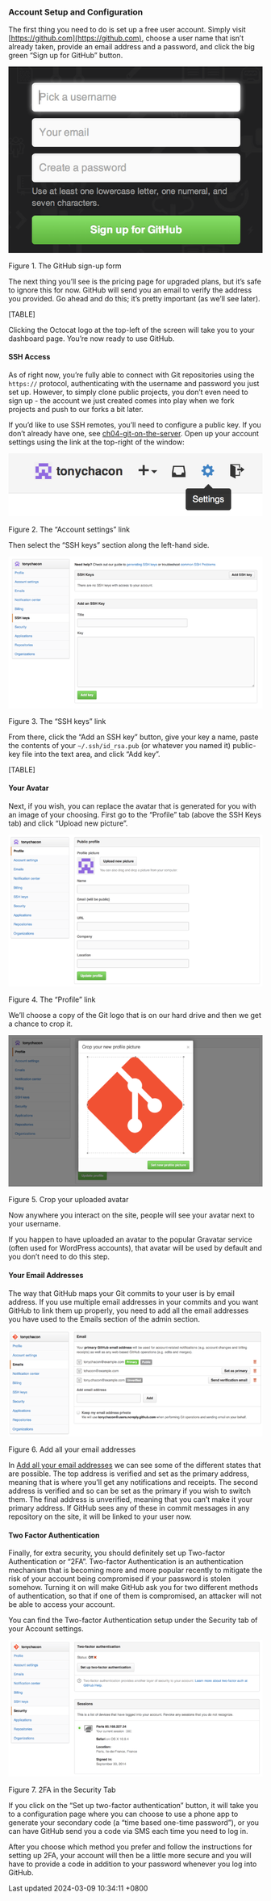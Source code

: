 ### Account Setup and Configuration

The first thing you need to do is set up a free user account. Simply
visit [https://github.com](https://github.com), choose a user name that
isn’t already taken, provide an email address and a password, and click
the big green “Sign up for GitHub” button.

![The GitHub sign-up form](../../../../images/signup.png)

Figure 1. The GitHub sign-up form

The next thing you’ll see is the pricing page for upgraded plans, but
it’s safe to ignore this for now. GitHub will send you an email to
verify the address you provided. Go ahead and do this; it’s pretty
important (as we’ll see later).

[TABLE]

Clicking the Octocat logo at the top-left of the screen will take you to
your dashboard page. You’re now ready to use GitHub.

#### SSH Access

As of right now, you’re fully able to connect with Git repositories
using the `https://` protocol, authenticating with the username and
password you just set up. However, to simply clone public projects, you
don’t even need to sign up - the account we just created comes into play
when we fork projects and push to our forks a bit later.

If you’d like to use SSH remotes, you’ll need to configure a public key.
If you don’t already have one, see
[ch04-git-on-the-server](ch04-git-on-the-server.md#generate_ssh_key).
Open up your account settings using the link at the top-right of the
window:

![The “Account settings” link](../../../../images/account-settings.png)

Figure 2. The “Account settings” link

Then select the “SSH keys” section along the left-hand side.

![The “SSH keys” link](../../../../images/ssh-keys.png)

Figure 3. The “SSH keys” link

From there, click the “Add an SSH key” button, give your key a name,
paste the contents of your `~/.ssh/id_rsa.pub` (or whatever you named
it) public-key file into the text area, and click “Add key”.

[TABLE]

#### Your Avatar

Next, if you wish, you can replace the avatar that is generated for you
with an image of your choosing. First go to the “Profile” tab (above the
SSH Keys tab) and click “Upload new picture”.

![The “Profile” link](../../../../images/your-profile.png)

Figure 4. The “Profile” link

We’ll choose a copy of the Git logo that is on our hard drive and then
we get a chance to crop it.

![Crop your uploaded avatar](../../../../images/avatar-crop.png)

Figure 5. Crop your uploaded avatar

Now anywhere you interact on the site, people will see your avatar next
to your username.

If you happen to have uploaded an avatar to the popular Gravatar service
(often used for WordPress accounts), that avatar will be used by default
and you don’t need to do this step.

#### Your Email Addresses

The way that GitHub maps your Git commits to your user is by email
address. If you use multiple email addresses in your commits and you
want GitHub to link them up properly, you need to add all the email
addresses you have used to the Emails section of the admin section.

![Add all your email addresses](../../../../images/email-settings.png)

Figure 6. Add all your email addresses

In [Add all your email addresses](#_add_email_addresses) we can see some
of the different states that are possible. The top address is verified
and set as the primary address, meaning that is where you’ll get any
notifications and receipts. The second address is verified and so can be
set as the primary if you wish to switch them. The final address is
unverified, meaning that you can’t make it your primary address. If
GitHub sees any of these in commit messages in any repository on the
site, it will be linked to your user now.

#### Two Factor Authentication

Finally, for extra security, you should definitely set up Two-factor
Authentication or “2FA”. Two-factor Authentication is an authentication
mechanism that is becoming more and more popular recently to mitigate
the risk of your account being compromised if your password is stolen
somehow. Turning it on will make GitHub ask you for two different
methods of authentication, so that if one of them is compromised, an
attacker will not be able to access your account.

You can find the Two-factor Authentication setup under the Security tab
of your Account settings.

![2FA in the Security Tab](../../../../images/2fa-1.png)

Figure 7. 2FA in the Security Tab

If you click on the “Set up two-factor authentication” button, it will
take you to a configuration page where you can choose to use a phone app
to generate your secondary code (a “time based one-time password”), or
you can have GitHub send you a code via SMS each time you need to log
in.

After you choose which method you prefer and follow the instructions for
setting up 2FA, your account will then be a little more secure and you
will have to provide a code in addition to your password whenever you
log into GitHub.

Last updated 2024-03-09 10:34:11 +0800
